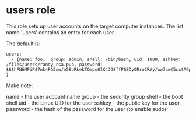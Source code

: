 # users role

This role sets up user accounts on the target computer instances. The list 
name 'users' contains an entry for each user.

The default is:

    users:
      - {name: foo,  group: admin, shell: /bin/bash, uid: 1000, sshkey: /files/users/randy_rsa.pub, password: $6$hFN6MFiP$7nk4PG5sw/n58bRLekTQmpo0IK4JO8ffP6BDyORroCRAy/ww7LmC5cwtAGpSSkiUfgBOwBxZ/14XdNWsSt7xg. }

Make note:

name - the user account name
group - the security group
shell - the boot shell
uid - the Linux UID for the user
sshkey - the public key for the user
password - the hash of the password for the user (to enable sudo)

